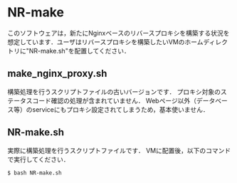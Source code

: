 # NR-make
このソフトウェアは，新たにNginxベースのリバースプロキシを構築する状況を想定しています．ユーザはリバースプロキシを構築したいVMのホームディレクトリに"NR-make.sh"を配置してください．

## make_nginx_proxy.sh
構築処理を行うスクリプトファイルの古いバージョンです．
プロキシ対象のステータスコード確認の処理が含まれていません．
Webページ以外（データベース等）のserviceにもプロキシ設定されてしまうため，基本使いません．

## NR-make.sh
実際に構築処理を行うスクリプトファイルです．
VMに配置後，以下のコマンドで実行してください．

```$ bash NR-make.sh```
